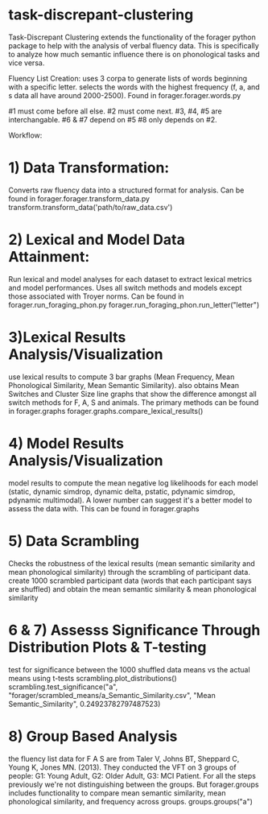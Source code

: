 # task-discrepant-clustering

Task-Discrepant Clustering extends the functionality of the forager python package to help with the analysis of verbal fluency data. This is specifically to analyze how much semantic influence there is on phonological tasks and vice versa. 

Fluency List Creation: uses 3 corpa to generate lists of words beginning with a specific letter. selects the words with the highest frequency (f, a, and s data all have around 2000-2500). Found in forager.forager.words.py

#1 must come before all else. #2 must come next. 
#3, #4, #5 are interchangable. #6 & #7 depend on #5
#8 only depends on #2. 

Workflow: 
# 1) Data Transformation: 
Converts raw fluency data into a structured format for analysis. Can be found in forager.forager.transform_data.py
        transform.transform_data('path/to/raw_data.csv')
# 2) Lexical and Model Data Attainment: 
Run lexical and model analyses for each dataset to extract lexical metrics and model performances. Uses all switch methods and models except those associated with Troyer norms. Can be found in forager.run_foraging_phon.py 
        forager.run_foraging_phon.run_letter("letter")
# 3)Lexical Results Analysis/Visualization
use lexical results to compute 3 bar graphs (Mean Frequency, Mean Phonological Similarity, Mean Semantic Similarity). also obtains Mean Switches and Cluster Size line graphs that show the difference amongst all switch methods for F, A, S and animals. The primary methods can be found in forager.graphs
        forager.graphs.compare_lexical_results()
# 4) Model Results Analysis/Visualization 
model results to compute the mean negative log likelihoods for each model (static, dynamic simdrop, dynamic delta, pstatic, pdynamic simdrop, pdynamic multimodal). A lower number can suggest it's a better model to assess the data with. This can be found in forager.graphs
# 5) Data Scrambling 
Checks the robustness of the lexical results (mean semantic similarity and mean phonological similarity) through the scrambling of participant data. create 1000 scrambled participant data (words that each participant says are shuffled) and obtain the mean semantic similarity & mean phonological similarity 
# 6 & 7) Assesss Significance Through Distribution Plots & T-testing
test for significance between the 1000 shuffled data means vs the actual means using t-tests 
        scrambling.plot_distributions()
        scrambling.test_significance("a", "forager/scrambled_means/a_Semantic_Similarity.csv", "Mean Semantic_Similarity", 0.24923782797487523)
# 8) Group Based Analysis 
the fluency list data for F A S are from Taler V, Johns BT, Sheppard C, Young K, Jones MN. (2013). They conducted the VFT on 3 groups of people: G1: Young Adult, G2: Older Adult, G3: MCI Patient. For all the steps previously we're not distinguishing between the groups. But forager.groups includes functionality to compare mean semantic similarity, mean phonological similarity, and frequency across groups. 
        groups.groups("a")


